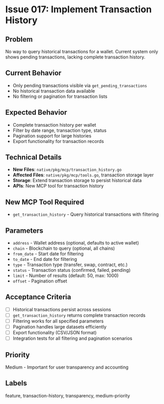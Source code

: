 # Issue 017: Implement Transaction History

## Problem
No way to query historical transactions for a wallet. Current system only shows pending transactions, lacking complete transaction history.

## Current Behavior
- Only pending transactions visible via `get_pending_transactions`
- No historical transaction data available
- No filtering or pagination for transaction lists

## Expected Behavior
- Complete transaction history per wallet
- Filter by date range, transaction type, status
- Pagination support for large histories
- Export functionality for transaction records

## Technical Details
- **New Files**: `native/pkg/mcp/transaction_history.go`
- **Affected Files**: `native/pkg/mcp/tools.go`, transaction storage layer
- **Storage**: Extend transaction storage to persist historical data
- **APIs**: New MCP tool for transaction history

## New MCP Tool Required
- `get_transaction_history` - Query historical transactions with filtering

## Parameters
- `address` - Wallet address (optional, defaults to active wallet)
- `chain` - Blockchain to query (optional, all chains)
- `from_date` - Start date for filtering
- `to_date` - End date for filtering
- `type` - Transaction type (transfer, swap, contract, etc.)
- `status` - Transaction status (confirmed, failed, pending)
- `limit` - Number of results (default: 50, max: 1000)
- `offset` - Pagination offset

## Acceptance Criteria
- [ ] Historical transactions persist across sessions
- [ ] `get_transaction_history` returns complete transaction records
- [ ] Filtering works for all specified parameters
- [ ] Pagination handles large datasets efficiently
- [ ] Export functionality (CSV/JSON format)
- [ ] Integration tests for all filtering and pagination scenarios

## Priority
Medium - Important for user transparency and accounting

## Labels
feature, transaction-history, transparency, medium-priority

